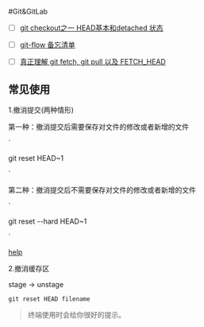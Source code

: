 
#Git&GitLab

- [ ] [git checkout之一 HEAD基本和detached 状态](http://blog.csdn.net/csfreebird/article/details/7583363)
- [ ] [git-flow 备忘清单](http://danielkummer.github.io/git-flow-cheatsheet/index.zh_CN.html)
- [ ] [真正理解 git fetch, git pull 以及 FETCH_HEAD](https://ruby-china.org/topics/4768)



## 常见使用


1.撤消提交(两种情形) 


第一种：撤消提交后需要保存对文件的修改或者新增的文件

`

git reset HEAD~1

`

第二种：撤消提交后不需要保存对文件的修改或者新增的文件

`

git reset --hard HEAD~1

`

[help](http://hi.baidu.com/configuration/item/5a3f2b9a94f8d935336eeba9)

2.撤消缓存区

stage -> unstage

`
git reset HEAD filename
`
> 终端使用时会给你很好的提示。


